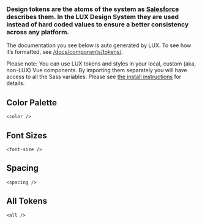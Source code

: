 ### Design tokens are the atoms of the system as [Salesforce](https://www.lightningdesignsystem.com/design-tokens/) describes them. In the LUX Design System they are used instead of hard coded values to ensure a better consistency across any platform.

The documentation you see below is auto generated by LUX. To see how it’s formatted, see [/docs/components/tokens/](https://github.com/pulibrary/lux/tree/master/docs/components/tokens).

Please note: You can use LUX tokens and styles in your local, custom (aka, non-LUX) Vue components. By importing them separately you will have access to all the Sass variables. Please see [the install instructions](https://github.com/pulibrary/lux/wiki/How-to-install-LUX#step-8) for details.

## Color Palette

```
<color />
```

## Font Sizes

```
<font-size />
```

## Spacing

```
<spacing />
```

## All Tokens

```
<all />
```
